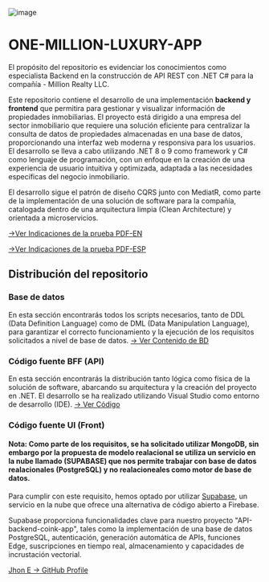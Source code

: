 ![image](https://github.com/user-attachments/assets/96a55066-3b91-44d6-8e42-8bc7e542d198)

# ONE-MILLION-LUXURY-APP
El propósito del repositorio es evidenciar los conocimientos como especialista Backend en la construcción de API REST con .NET C# para la compañía - Million Realty LLC.

Este repositorio contiene el desarrollo de una implementación **backend y frontend** que permitira para gestionar y visualizar información de propiedades inmobiliarias. El proyecto está dirigido a una empresa del sector inmobiliario que requiere una solución eficiente para centralizar la consulta de datos de propiedades almacenadas en una base de datos, proporcionando una interfaz web moderna y responsiva para los usuarios. El desarrollo se lleva a cabo utilizando .NET 8 o 9 como framework y C# como lenguaje de programación, con un enfoque en la creación de una experiencia de usuario intuitiva y optimizada, adaptada a las necesidades específicas del negocio inmobiliario.

El desarrollo sigue el patrón de diseño CQRS junto con MediatR, como parte de la implementación de una solución de software para la compañía, catalogada dentro de una arquitectura limpia (Clean Architecture) y orientada a microservicios.


<a href="https://github.com/jhoney787813/one-million-luxury-app/blob/main/TECHNICAL_TEST_FULLSTACK%20_%20MILLION.pdf" target="_blank">->Ver Indicaciones de la prueba PDF-EN</a>

<a href="https://github.com/jhoney787813/one-million-luxury-app/blob/main/TECHNICAL_TEST_SR_DEVELOPER_FULLSTACK.pdf" target="_blank">->Ver Indicaciones de la prueba PDF-ESP</a>

## Distribución del repositorio 

### Base de datos

En esta sección encontrarás todos los scripts necesarios, tanto de DDL (Data Definition Language) como de DML (Data Manipulation Language), para garantizar el correcto funcionamiento y la ejecución de los requisitos solicitados a nivel de base de datos. [-> Ver Contenido de BD](https://github.com/jhoney787813/one-million-luxury-app/blob/main/Contenido-BD.md)

### Código fuente BFF (API)

En esta sección encontrarás la distribución tanto lógica como física de la solución de software, abarcando su arquitectura y la creación del proyecto en .NET. El desarrollo se ha realizado utilizando Visual Studio como entorno de desarrollo (IDE).  [-> Ver Código](https://github.com/jhoney787813/one-million-luxury-app/blob/main/code/back/README-Backend.md)

### Código fuente UI (Front)


#### Nota: Como parte de los requisitos, se ha solicitado utilizar MongoDB, sin embargo por la propuesta de modelo realacional se utiliza un servicio en la nube llamado (SUPABASE) que nos permite trabajar con base de datos realacionales (PostgreSQL) y no realacioneales como motor de base de datos. 

Para cumplir con este requisito, hemos optado por utilizar [Supabase](https://supabase.com/), un servicio en la nube que ofrece una alternativa de código abierto a Firebase.

Supabase proporciona funcionalidades clave para nuestro proyecto "API-backend-coink-app", tales como la implementación de una base de datos PostgreSQL, autenticación, generación automática de APIs, funciones Edge, suscripciones en tiempo real, almacenamiento y capacidades de incrustación vectorial.


[Jhon E -> GitHub Profile](https://github.com/jhoney787813/)
